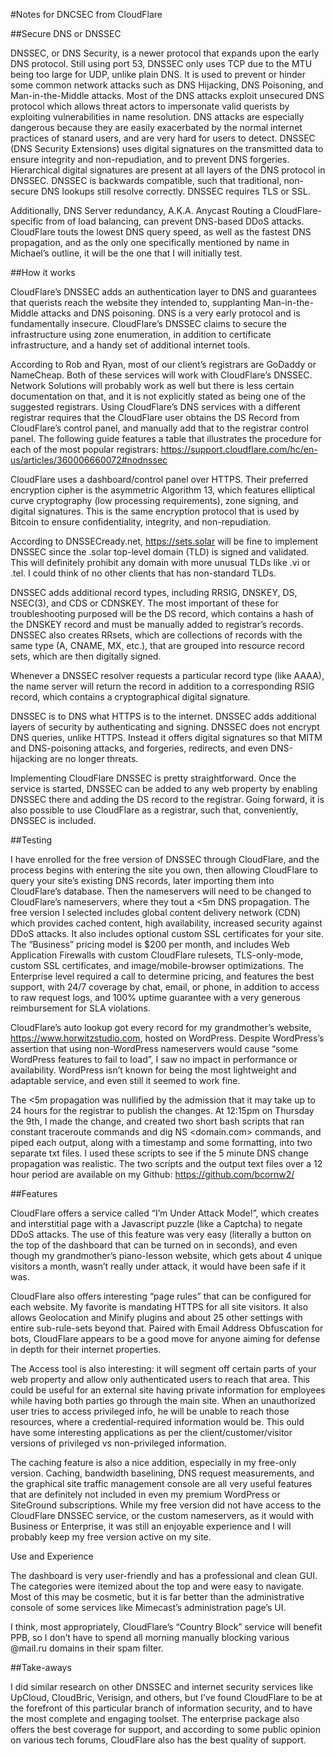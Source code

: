 #Notes for DNCSEC from CloudFlare
 

##Secure DNS or DNSSEC

DNSSEC, or DNS Security, is a newer protocol that expands upon the early DNS protocol. Still using port 53, DNSSEC only uses TCP due to the MTU being too large for UDP, unlike plain DNS. It is used to prevent or hinder some common network attacks such as DNS Hijacking, DNS Poisoning, and Man-in-the-Middle attacks. Most of the DNS attacks exploit unsecured DNS protocol which allows threat actors to impersonate valid querists by exploiting vulnerabilities in name resolution. DNS attacks are especially dangerous because they are easily exacerbated by the normal internet practices of stanard users, and are very hard for users to detect. DNSSEC (DNS Security Extensions) uses digital signatures on the transmitted data to ensure integrity and non-repudiation, and to prevent DNS forgeries. Hierarchical digital signatures are present at all layers of the DNS protocol in DNSSEC. DNSSEC is backwards compatible, such that traditional, non-secure DNS lookups still resolve correctly. DNSSEC requires TLS or SSL. 

Additionally, DNS Server redundancy, A.K.A. Anycast Routing a CloudFlare-specific from of load balancing, can prevent DNS-based DDoS attacks. CloudFlare touts the lowest DNS query speed, as well as the fastest DNS propagation, and as the only one specifically mentioned by name in Michael’s outline, it will be the one that I will initially test.

##How it works

CloudFlare’s DNSSEC adds an authentication layer to DNS and guarantees that querists reach the website they intended to, supplanting Man-in-the-Middle attacks and DNS poisoning. DNS is a very early protocol and is fundamentally insecure. CloudFlare’s DNSSEC claims to secure the infrastructure using zone enumeration, in addition to certificate infrastructure, and a handy set of additional internet tools.

According to Rob and Ryan, most of our client’s registrars are GoDaddy or NameCheap. Both of these services  will work with CloudFlare’s DNSSEC. Network Solutions will probably work as well but there is less certain documentation on that, and it is not explicitly stated as being one of the suggested registrars. Using CloudFlare’s DNS services with a different registrar requires that the CloudFlare user obtains the DS Record from CloudFlare’s control panel, and manually add that to the registrar control panel. The following guide features a table that illustrates the procedure for each of the most popular registrars: https://support.cloudflare.com/hc/en-us/articles/360006660072#nodnssec


CloudFlare uses a dashboard/control panel over HTTPS. Their preferred encryption cipher is the asymmetric Algorithm 13, which features elliptical curve cryptography (low processing requirements), zone signing, and digital signatures. This is the same encryption protocol that is used by Bitcoin to ensure confidentiality, integrity, and non-repudiation. 

According to DNSSECready.net, https://sets.solar will be fine to implement DNSSEC since the .solar top-level domain (TLD) is signed and validated. This will definitely prohibit any domain with more unusual TLDs like .vi or .tel. I could think of no other clients that has non-standard TLDs.

DNSSEC adds additional record types, including RRSIG, DNSKEY, DS, NSEC(3), and CDS or CDNSKEY. The most important of these for troubleshooting purposed will be the DS record, which contains a hash of the DNSKEY record and must be manually added to registrar’s records. DNSSEC also creates RRsets, which are collections of records with the same type (A, CNAME, MX, etc.), that are grouped into resource record sets, which are then digitally signed.

Whenever a DNSSEC resolver requests a particular record type (like AAAA), the name server will return the record in addition to a corresponding RSIG record, which contains a cryptographical digital signature. 

DNSSEC is to DNS what HTTPS is to the internet. DNSSEC adds additional layers of security by authenticating and signing. DNSSEC does not encrypt DNS queries, unlike HTTPS. Instead it offers digital signatures so that MITM and DNS-poisoning attacks, and forgeries, redirects, and even DNS-hijacking are no longer threats. 

Implementing CloudFlare DNSSEC is pretty straightforward. Once the service is started, DNSSEC can be added to any web property by enabling DNSSEC there and adding the DS record to the registrar. Going forward, it is also possible to use CloudFlare as a registrar, such that, conveniently, DNSSEC is included. 

##Testing

I have enrolled for the free version of DNSSEC through CloudFlare, and the process begins with entering the site you own, then allowing CloudFlare to query your site’s existing DNS records, later importing them into CloudFlare’s database. Then the nameservers will need to be changed to CloudFlare’s nameservers, where they tout a <5m DNS propagation. The free version I selected includes global content delivery network (CDN) which provides cached content, high availability, increased security against DDoS attacks. It also includes optional custom SSL certificates for your site. The “Business” pricing model is $200 per month, and includes Web Application Firewalls with custom CloudFlare rulesets, TLS-only-mode, custom SSL certificates, and image/mobile-browser optimizations. The Enterprise level required a call to determine pricing, and features the best support, with 24/7 coverage by chat, email, or phone, in addition to access to raw request logs, and 100% uptime guarantee with a very generous reimbursement for SLA violations. 

CloudFlare’s auto lookup got every record for my grandmother’s website, https://www.horwitzstudio.com, hosted on WordPress. Despite WordPress’s assertion that using non-WordPress nameservers would cause “some WordPress features to fail to load”, I saw no impact in performance or availability. WordPress isn’t known for being the most lightweight and adaptable service, and even still it seemed to work fine.

The <5m propagation was nullified by the admission that it may take up to 24 hours for the registrar to publish the changes. At 12:15pm on Thursday the 9th, I made the change, and created two short bash scripts that ran constant traceroute commands and dig NS <domain.com> commands, and piped each output, along with a timestamp and some formatting, into two separate txt files. I used these scripts to see if the 5 minute DNS change propagation was realistic. The two scripts and the output text files over a 12 hour period are available on my Github:  https://github.com/bcornw2/ 


##Features

CloudFlare offers a service called “I’m Under Attack Mode!”, which creates and interstitial page with a Javascript puzzle (like a Captcha) to negate DDoS attacks. The use of this feature was very easy (literally a button on the top of the dashboard that can be turned on in seconds), and even though my grandmother’s piano-lesson website, which gets about 4 unique visitors a month, wasn’t really under attack, it would have been safe if it was. 

CloudFlare also offers interesting “page rules” that can be configured for each website. My favorite is mandating HTTPS for all site visitors. It also allows Geolocation and Minify plugins and about 25 other settings with entire sub-rule-sets beyond that. Paired with Email Address Obfuscation for bots, CloudFlare appears to be a good move for anyone aiming for defense in depth for their internet properties.

The Access tool is also interesting: it will segment off certain parts of your web property and allow only authenticated users to reach that area. This could be useful for an external site having private information for employees while having both parties go through the main site. When an unauthorized user tries to access privileged info, he will be unable to reach those resources, where a credential-required information would be. This ould have some interesting applications as per the client/customer/visitor versions of privileged vs non-privileged information. 

The caching feature is also a nice addition, especially in my free-only version. Caching, bandwidth baselining, DNS request measurements, and the graphical site traffic management console are all very useful features that are definitely not included in even my premium WordPress or SiteGround subscriptions. While my free version did not have access to the CloudFlare DNSSEC service, or the custom nameservers, as it would with Business or Enterprise, it was still an enjoyable experience and I will probably keep my free version active on my site.

Use and Experience

The dashboard is very user-friendly and has a professional and clean GUI. The categories were itemized about the top and were easy to navigate. Most of this may be cosmetic, but it is far better than the administrative console of some services like Mimecast’s administration page’s UI. 

I think, most appropriately, CloudFlare’s “Country Block” service will benefit PPB, so I don’t have to spend all morning manually blocking various @mail.ru domains in their spam filter.

##Take-aways

I did similar research on other DNSSEC and internet security services like UpCloud, CloudBric, Verisign, and others, but I’ve found CloudFlare to be at the forefront of this particular branch of information security, and to have the most complete and engaging toolset. The enterprise package also offers the best coverage for support, and according to some public opinion on various tech forums, CloudFlare also has the best quality of support. 
